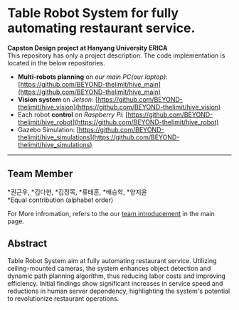 # Table Robot System for fully automating restaurant service.
**Capston Design project at Hanyang University ERICA** \
This repository has only a project description. The code implementation is located in the below repositories.
- **Multi-robots planning** on *our main PC(our laptop)*: [https://github.com/BEYOND-thelimit/hive_main](https://github.com/BEYOND-thelimit/hive_main)
- **Vision system** on *Jetson*: [https://github.com/BEYOND-thelimit/hive_vision](https://github.com/BEYOND-thelimit/hive_vision)
- Each robot **control** on *Raspberry Pi*: [https://github.com/BEYOND-thelimit/hive_robot](https://github.com/BEYOND-thelimit/hive_robot)
- Gazebo Simulation: [https://github.com/BEYOND-thelimit/hive_simulations](https://github.com/BEYOND-thelimit/hive_simulations)

---

## Team Member
*권근우, *김다현, *김정목, *류태훈, *배승학, *양지윤 \
*Equal contribution (alphabet order)

For More infromation, refers to the our [team introducement](https://github.com/BEYOND-thelimit) in the main page.

## Abstract
Table Robot System aim at fully automating restaurant service. Utilizing ceiling-mounted cameras, the system enhances object detection and dynamic path planning algorithm, thus reducing labor costs and improving efficiency. Initial findings show significant increases in service speed and reductions in human server dependency, highlighting the system's potential to revolutionize restaurant operations.

